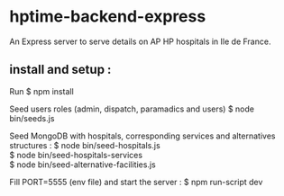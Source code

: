 # hptime-backend-express

An Express server to serve details on AP HP hospitals in Ile de France.

## install and setup :

Run \$ npm install

Seed users roles (admin, dispatch, paramadics and users)
\$ node bin/seeds.js

Seed MongoDB with hospitals, corresponding services and alternatives structures :
$ node bin/seed-hospitals.js  
$ node bin/seed-hospitals-services  
\$ node bin/seed-alternative-facilities.js

Fill PORT=5555 (env file) and start the server :
\$ npm run-script dev
